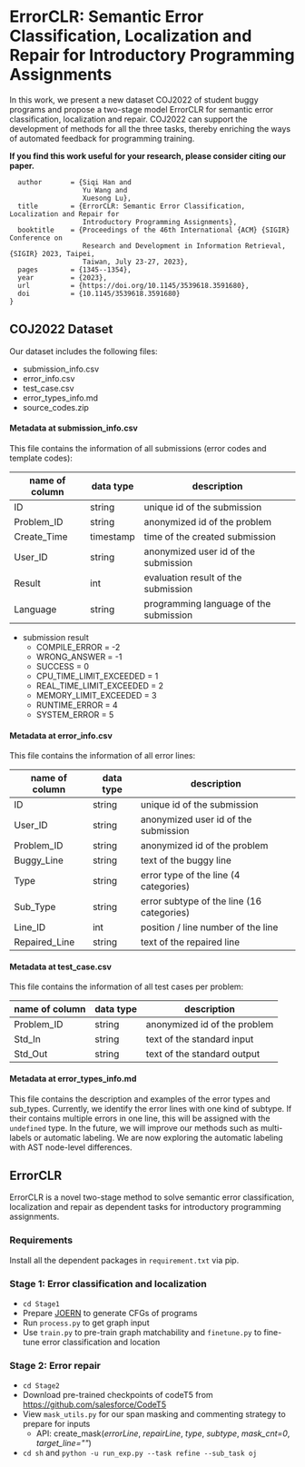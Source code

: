 # ErrorCLR: Semantic Error Classification, Localization and Repair for Introductory Programming Assignments

In this work, we present a new dataset COJ2022 of student buggy programs and propose a two-stage model ErrorCLR for semantic error classification, localization and repair. COJ2022 can support the development of methods for all the three tasks, thereby enriching the ways of automated feedback for programming training.

**If you find this work useful for your research, please consider citing our paper.**
```@inproceedings{HanWL23,
  author       = {Siqi Han and
                  Yu Wang and
                  Xuesong Lu},
  title        = {ErrorCLR: Semantic Error Classification, Localization and Repair for
                  Introductory Programming Assignments},
  booktitle    = {Proceedings of the 46th International {ACM} {SIGIR} Conference on
                  Research and Development in Information Retrieval, {SIGIR} 2023, Taipei,
                  Taiwan, July 23-27, 2023},
  pages        = {1345--1354},
  year         = {2023},
  url          = {https://doi.org/10.1145/3539618.3591680},
  doi          = {10.1145/3539618.3591680}
}
```
## COJ2022 Dataset

Our dataset includes the following files:

- submission_info.csv
- error_info.csv
- test_case.csv
- error_types_info.md
- source_codes.zip


#### Metadata at submission_info.csv

This file contains the information of all submissions (error codes and template codes):

| name of column | data type | description                            |
| -------------- | --------- | -------------------------------------- |
| ID             | string    | unique id of the submission            |
| Problem_ID     | string    | anonymized id of the problem           |
| Create_Time    | timestamp | time of the created submission         |
| User_ID        | string    | anonymized user id of the submission   |
| Result         | int       | evaluation result of the submission    |
| Language       | string    | programming language of the submission |

- submission result
  - COMPILE_ERROR = -2
  - WRONG_ANSWER = -1
  - SUCCESS = 0
  - CPU_TIME_LIMIT_EXCEEDED = 1
  - REAL_TIME_LIMIT_EXCEEDED = 2
  - MEMORY_LIMIT_EXCEEDED = 3
  - RUNTIME_ERROR = 4
  - SYSTEM_ERROR = 5



#### Metadata at error_info.csv

This file contains the information of all error lines:

| name of column | data type | description                               |
| -------------- | --------- | ----------------------------------------- |
| ID             | string    | unique id of the submission               |
| User_ID        | string    | anonymized user id of the submission      |
| Problem_ID     | string    | anonymized id of the problem              |
| Buggy_Line     | string    | text of the buggy line                    |
| Type           | string    | error type of the line (4 categories)     |
| Sub_Type       | string    | error subtype of the line (16 categories) |
| Line_ID        | int       | position / line number of the line        |
| Repaired_Line  | string    | text of the repaired line                 |


#### Metadata at test_case.csv

This file contains the information of all test cases per problem:

| name of column | data type | description                  |
| -------------- | --------- | ---------------------------- |
| Problem_ID     | string    | anonymized id of the problem |
| Std_In         | string    | text of the standard input   |
| Std_Out        | string    | text of the standard output  |


#### Metadata at error_types_info.md

This file contains the description and examples of the error types and sub_types. Currently, we identify the error lines with one kind of subtype. If their contains multiple errors in one line, this will be assigned with the ``undefined`` type. In the future, we will improve our methods such as multi-labels or automatic labeling. We are now exploring the automatic labeling with AST node-level differences.



## ErrorCLR

ErrorCLR is a novel two-stage method to solve semantic error classification, localization and repair as dependent tasks for introductory programming assignments. 

### Requirements

Install all the dependent packages in `requirement.txt`  via pip.

### Stage 1: Error classification and localization

- `cd Stage1`
- Prepare [JOERN](https://github.com/joernio/joern) to generate CFGs of programs
- Run `process.py` to get graph input
- Use `train.py` to pre-train graph matchability and `finetune.py` to fine-tune error classification and location

### Stage 2: Error repair

- `cd Stage2`
- Download pre-trained checkpoints of codeT5 from https://github.com/salesforce/CodeT5
- View ``mask_utils.py`` for our span masking and commenting strategy to prepare for inputs
  - API: create_mask(*errorLine*, *repairLine*, *type*, *subtype*, *mask_cnt=0*, *target_line=""*)
- `cd sh` and `python -u run_exp.py --task refine --sub_task oj`
